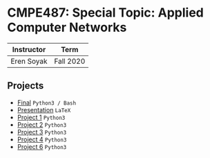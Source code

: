 # CMPE487: Special Topic: Applied Computer Networks

| Instructor | Term |
|------------|-------------|
| Eren Soyak | Fall 2020|

## Projects

- [Final](/Final) `Python3 / Bash`
- [Presentation](/Presentation) `LaTeX`
- [Project 1](/Project1) `Python3`
- [Project 2](/Project2) `Python3`
- [Project 3](/Project3) `Python3`
- [Project 4](/Project4) `Python3`
- [Project 6](/Project6) `Python3`
